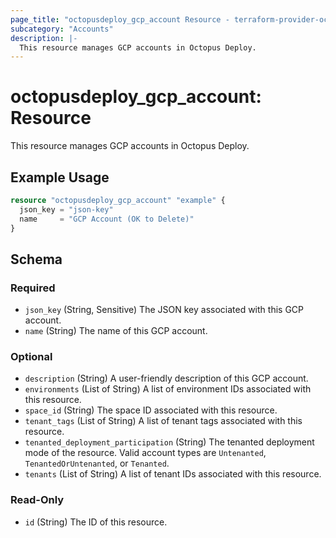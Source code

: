 ```yaml
---
page_title: "octopusdeploy_gcp_account Resource - terraform-provider-octopusdeploy"
subcategory: "Accounts"
description: |-
  This resource manages GCP accounts in Octopus Deploy.
---
```


# octopusdeploy_gcp_account: Resource

This resource manages GCP accounts in Octopus Deploy.

## Example Usage

```terraform
resource "octopusdeploy_gcp_account" "example" {
  json_key = "json-key"
  name     = "GCP Account (OK to Delete)"
}
```
<!-- schema generated by tfplugindocs -->
## Schema

### Required

- `json_key` (String, Sensitive) The JSON key associated with this GCP account.
- `name` (String) The name of this GCP account.

### Optional

- `description` (String) A user-friendly description of this GCP account.
- `environments` (List of String) A list of environment IDs associated with this resource.
- `space_id` (String) The space ID associated with this resource.
- `tenant_tags` (List of String) A list of tenant tags associated with this resource.
- `tenanted_deployment_participation` (String) The tenanted deployment mode of the resource. Valid account types are `Untenanted`, `TenantedOrUntenanted`, or `Tenanted`.
- `tenants` (List of String) A list of tenant IDs associated with this resource.

### Read-Only

- `id` (String) The ID of this resource.


